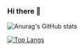 ### Hi there 👋

![Anurag's GitHub stats](https://github-readme-stats.vercel.app/api?username=nsym-m&count_private=false)

[![Top Langs](https://github-readme-stats.vercel.app/api/top-langs/?username=nsym-m&layout=compact)](https://github.com/anuraghazra/github-readme-stats)


<!--
**nsym-m/nsym-m** is a ✨ _special_ ✨ repository because its `README.md` (this file) appears on your GitHub profile.

Here are some ideas to get you started:

- 🔭 I’m currently working on ...
- 🌱 I’m currently learning ...
- 👯 I’m looking to collaborate on ...
- 🤔 I’m looking for help with ...
- 💬 Ask me about ...
- 📫 How to reach me: ...
- 😄 Pronouns: ...
- ⚡ Fun fact: ...
-->

